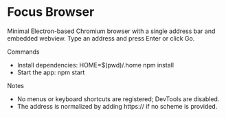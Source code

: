 Focus Browser
================

Minimal Electron-based Chromium browser with a single address bar and embedded webview. Type an address and press Enter or click Go.

Commands

- Install dependencies: HOME=$(pwd)/.home npm install
- Start the app: npm start

Notes

- No menus or keyboard shortcuts are registered; DevTools are disabled.
- The address is normalized by adding https:// if no scheme is provided.

